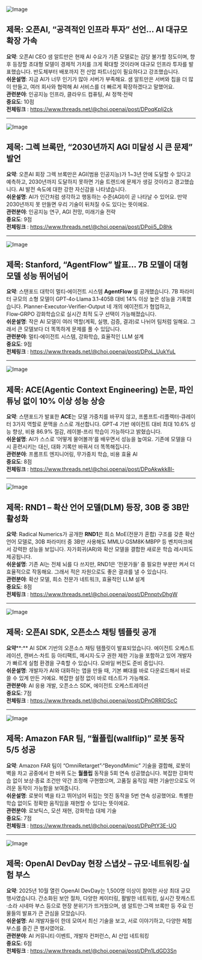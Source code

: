 ![Image](https://scontent-iad3-1.cdninstagram.com/v/t51.71878-15/562873990_24634023292923042_6245837275126318089_n.jpg?stp=dst-jpg_e35_tt6&_nc_cat=102&ccb=1-7&_nc_sid=18de74&efg=eyJlZmdfdGFnIjoiRkVFRC5iZXN0X2ltYWdlX3VybGdlbi5DMyJ9&_nc_ohc=uWgxdjJyftsQ7kNvwHMqofo&_nc_oc=Adnm4lsKwDkekrLFiTqVXyDHuYfSndzFKePdTyRlvaVxkSQ9cxfIzJMsxB4IOKDdKdQ&_nc_zt=23&_nc_ht=scontent-iad3-1.cdninstagram.com&edm=ACx9VUEEAAAA&_nc_gid=_JwxoK5A189awwh2JBjEQA&oh=00_Afcd8HJaf-zoWEB-nCAADaGHhzw9gzfN4EzEdt0DajGRwA&oe=68EF4730)

## 제목: 오픈AI, “공격적인 인프라 투자” 선언… AI 대규모 확장 가속
**요약**: 오픈AI CEO 샘 알트만은 현재 AI 수요가 기존 모델로는 감당 불가할 정도이며, 향후 등장할 초대형 모델이 경제적 가치를 크게 확대할 것이라며 대규모 인프라 투자를 발표했습니다. 반도체부터 배포까지 전 산업 파트너십이 필요하다고 강조했습니다.  
**쉬운설명**: 지금 AI가 너무 인기가 많아 서버가 부족해요. 샘 알트만은 서버와 칩을 더 많이 만들고, 여러 회사와 협력해 AI 서비스를 더 빠르게 확장하겠다고 말했어요.  
**관련분야**: 인공지능 인프라, 클라우드 컴퓨팅, AI 정책·전략  
**중요도**: 10점  
**전체링크** :  https://www.threads.net/@choi.openai/post/DPoqKpIj2ck  

---

![Image](https://scontent-iad3-1.cdninstagram.com/v/t51.71878-15/562808700_798589469470186_7134830427447718861_n.jpg?stp=dst-jpg_e35_tt6&_nc_cat=107&ccb=1-7&_nc_sid=18de74&efg=eyJlZmdfdGFnIjoiRkVFRC5iZXN0X2ltYWdlX3VybGdlbi5DMyJ9&_nc_ohc=cT2r_JsfcH0Q7kNvwHckJCY&_nc_oc=Adkk3m8u73Kgf6QPKctICnNgrSi5H1dtPMqG0lc1LORLW_D5c9ynblUgLQ7FQNXnDKA&_nc_zt=23&_nc_ht=scontent-iad3-1.cdninstagram.com&edm=ACx9VUEEAAAA&_nc_gid=_JwxoK5A189awwh2JBjEQA&oh=00_Afd3BWE5e9Bi0KpOHZNxVfLlcP9S0aGm0fvctnMe6d_7Sg&oe=68EF5813)

## 제목: 그렉 브록만, “2030년까지 AGI 미달성 시 큰 문제” 발언
**요약**: 오픈AI 회장 그렉 브록만은 AGI(범용 인공지능)가 1~3년 안에 도달할 수 있다고 예측하고, 2030년까지 도달하지 못하면 기술 트렌드에 문제가 생길 것이라고 경고했습니다. AI 발전 속도에 대한 강한 자신감을 나타냈습니다.  
**쉬운설명**: AI가 인간처럼 생각하고 행동하는 수준(AGI)이 곧 나타날 수 있어요. 만약 2030년까지 못 만들면 우리 기술이 뒤처질 수도 있다는 뜻이에요.  
**관련분야**: 인공지능 연구, AGI 전망, 미래기술 전략  
**중요도**: 9점  
**전체링크** :  https://www.threads.net/@choi.openai/post/DPoii5_D8hk  

---

![Image](https://scontent-iad3-1.cdninstagram.com/v/t51.71878-15/559332377_17926994982112832_7456918943551887901_n.jpg?stp=dst-jpg_e35_tt6&_nc_cat=104&ccb=1-7&_nc_sid=18de74&efg=eyJlZmdfdGFnIjoiRkVFRC5iZXN0X2ltYWdlX3VybGdlbi5DMyJ9&_nc_ohc=SdYbo3JbbfcQ7kNvwGCJUIs&_nc_oc=Adlgi-XrzO2SkdKxLyOd5BYCMqafhPoANxeev5wleVbYBxsRY87kLVRDXQFiPwl6Wc8&_nc_zt=23&_nc_ht=scontent-iad3-1.cdninstagram.com&edm=ACx9VUEEAAAA&_nc_gid=_JwxoK5A189awwh2JBjEQA&oh=00_Afc2zSqsHKy-N55lGSGnD_xBIZEysWzxjHXZa7u-u30E5Q&oe=68EF614A)

## 제목: Stanford, “AgentFlow” 발표… 7B 모델이 대형 모델 성능 뛰어넘어
**요약**: 스탠포드 대학이 멀티‑에이전트 시스템 **AgentFlow** 를 공개했습니다. 7B 파라미터 규모의 소형 모델이 GPT‑4o·Llama 3.1‑405B 대비 14% 이상 높은 성능을 기록했습니다. Planner‑Executor‑Verifier‑Output 네 개의 에이전트가 협업하고, Flow‑GRPO 강화학습으로 실시간 최적 도구 선택이 가능해졌습니다.  
**쉬운설명**: 작은 AI 모델이 여러 역할(계획, 실행, 검증, 결과)로 나뉘어 팀처럼 일해요. 그래서 큰 모델보다 더 똑똑하게 문제를 풀 수 있답니다.  
**관련분야**: 멀티‑에이전트 시스템, 강화학습, 효율적인 LLM 설계  
**중요도**: 9점  
**전체링크** :  https://www.threads.net/@choi.openai/post/DPoL_UukYuL  

---

![Image](https://scontent-iad3-1.cdninstagram.com/v/t51.71878-15/563107856_17926994106112832_7514780505360021984_n.jpg?stp=dst-jpg_e35_tt6&_nc_cat=104&ccb=1-7&_nc_sid=18de74&efg=eyJlZmdfdGFnIjoiRkVFRC5iZXN0X2ltYWdlX3VybGdlbi5DMyJ9&_nc_ohc=XqMpmWAXCK4Q7kNvwHHn8it&_nc_oc=AdkPaznmOPeeEARxSdo0E0-2yQi_Gti5_eHaS_B4wFimCUTCpdz-r_eEVOTet8qrEXQ&_nc_zt=23&_nc_ht=scontent-iad3-1.cdninstagram.com&edm=ACx9VUEEAAAA&_nc_gid=_JwxoK5A189awwh2JBjEQA&oh=00_AfdLPOLfSBGRhdigKt0tYJSDLhzrIULZfwCz6Y-nlOMUNQ&oe=68EF64E0)

## 제목: ACE(Agentic Context Engineering) 논문, 파인튜닝 없이 10% 이상 성능 상승
**요약**: 스탠포드가 발표한 **ACE**는 모델 가중치를 바꾸지 않고, 프롬프트‑리플렉터‑큐레이터 3가지 역할로 문맥을 스스로 개선합니다. GPT‑4 기반 에이전트 대비 최대 10.6% 성능 향상, 비용 86.9% 절감, 레이블‑프리 학습이 가능하다고 밝혔습니다.  
**쉬운설명**: AI가 스스로 ‘어떻게 물어볼까’를 배우면서 성능을 높여요. 기존에 모델을 다시 훈련시키는 대신, 대화 기록만 바꿔서 더 똑똑해집니다.  
**관련분야**: 프롬프트 엔지니어링, 무가중치 학습, 비용 효율 AI  
**중요도**: 8점  
**전체링크** :  https://www.threads.net/@choi.openai/post/DPoAkwkk8l-  

---

![Image](https://scontent-iad3-1.cdninstagram.com/v/t51.71878-15/562569439_2010150156395421_8113871366751076253_n.jpg?stp=dst-jpg_e35_tt6&_nc_cat=109&ccb=1-7&_nc_sid=18de74&efg=eyJlZmdfdGFnIjoiRkVFRC5iZXN0X2ltYWdlX3VybGdlbi5DMyJ9&_nc_ohc=5Qg1BIZ4KHgQ7kNvwGGPBPR&_nc_oc=Adl9FjoB0BtDUSPaSdpGUBBI7Mv8V09rqE02vVKkmUADlGzzb01e8Pg4ZM9eVLii5GE&_nc_zt=23&_nc_ht=scontent-iad3-1.cdninstagram.com&edm=ACx9VUEEAAAA&_nc_gid=_JwxoK5A189awwh2JBjEQA&oh=00_Afc2v2u_RQR6yRiQNlc7gc4f8ZRqSEwM-pkl5m092kxlHw&oe=68EF5C71)

## 제목: RND1 – 확산 언어 모델(DLM) 등장, 30B 중 3B만 활성화
**요약**: Radical Numerics가 공개한 **RND1**은 희소 MoE(전문가 혼합) 구조를 갖춘 확산 언어 모델로, 30B 파라미터 중 3B만 사용해도 MMLU·GSM8K·MBPP 등 벤치마크에서 강력한 성능을 보입니다. 자가회귀(AR)와 확산 모델을 결합한 새로운 학습 레시피도 제공됩니다.  
**쉬운설명**: 기존 AI는 전체 뇌를 다 쓰지만, RND1은 ‘전문가들’ 중 필요한 부분만 켜서 더 효율적으로 작동해요. 그래서 적은 자원으로도 좋은 결과를 낼 수 있습니다.  
**관련분야**: 확산 모델, 희소 전문가 네트워크, 효율적인 LLM 설계  
**중요도**: 8점  
**전체링크** :  https://www.threads.net/@choi.openai/post/DPnnptvDhgW  

---

![Image](https://scontent-iad3-1.cdninstagram.com/v/t51.71878-15/562729947_1489626959034626_6741247493500371526_n.jpg?stp=dst-jpg_e35_tt6&_nc_cat=107&ccb=1-7&_nc_sid=18de74&efg=eyJlZmdfdGFnIjoiRkVFRC5iZXN0X2ltYWdlX3VybGdlbi5DMyJ9&_nc_ohc=vLaW2tgThE8Q7kNvwF4AFNi&_nc_oc=AdkfO66jUT9yEWlpHCSiyIVkxVeLCnQ0xtNeQVvC-4fB2PWEZvw06yC6lA1nzxlmh7g&_nc_zt=23&_nc_ht=scontent-iad3-1.cdninstagram.com&edm=ACx9VUEEAAAA&_nc_gid=_JwxoK5A189awwh2JBjEQA&oh=00_AfcL9v3vwcIv3FkKlpB35F_cXmjJM2CS9qrm4o7eeO8GKA&oe=68EF585B)

## 제목: 오픈AI SDK, 오픈소스 채팅 템플릿 공개
**요약****:** AI SDK 기반의 오픈소스 채팅 템플릿이 발표되었습니다. 에이전트 오케스트레이션, 캔버스·차트 등 아티팩트, 메시지·도구 권한 제한 기능을 포함하고 있어 개발자가 빠르게 실험 환경을 구축할 수 있습니다. 모바일 버전도 준비 중입니다.  
**쉬운설명**: 개발자가 AI와 대화하는 앱을 만들 때, 기본 뼈대를 바로 다운로드해서 바로 쓸 수 있게 만든 거예요. 복잡한 설정 없이 바로 테스트가 가능해요.  
**관련분야**: AI 응용 개발, 오픈소스 SDK, 에이전트 오케스트레이션  
**중요도**: 7점  
**전체링크** :  https://www.threads.net/@choi.openai/post/DPnORRIDScC  

---

![Image](https://scontent-iad3-1.cdninstagram.com/v/t51.71878-15/562981077_1709365113069005_5180459919460310045_n.jpg?stp=dst-jpg_e35_tt6&_nc_cat=108&ccb=1-7&_nc_sid=18de74&efg=eyJlZmdfdGFnIjoiRkVFRC5iZXN0X2ltYWdlX3VybGdlbi5DMyJ9&_nc_ohc=o41XQfkyewUQ7kNvwHaLoSV&_nc_oc=AdlVTle1bZCepfvsHjhJ_C8mCxeX56qgeevq4ayauWCFw-ksNLxOE6j-PRfdF8Oh1cE&_nc_zt=23&_nc_ht=scontent-iad3-1.cdninstagram.com&edm=ACx9VUEEAAAA&_nc_gid=_JwxoK5A189awwh2JBjEQA&oh=00_AfcoQ2QgxGsvqcvQm0hsTBY5jLbrVIKT8x5pNJzDj08mUg&oe=68EF3796)

## 제목: Amazon FAR 팀, “월플립(wallflip)” 로봇 동작 5/5 성공
**요약**: Amazon FAR 팀이 “OmniRetarget”·“BeyondMimic” 기술을 결합해, 로봇이 벽을 차고 공중에서 한 바퀴 도는 **월플립** 동작을 5회 연속 성공했습니다. 복잡한 강화학습 없이 보상·종료 조건만 약간 조정해 구현했으며, 고품질 움직임 재현 기술만으로도 어려운 동작이 가능함을 보여줍니다.  
**쉬운설명**: 로봇이 벽을 타고 뛰어넘어 뒤집는 멋진 동작을 5번 연속 성공했어요. 특별한 학습 없이도 정확한 움직임을 재현할 수 있다는 뜻이에요.  
**관련분야**: 로보틱스, 모션 재현, 강화학습 대체 기술  
**중요도**: 7점  
**전체링크** :  https://www.threads.net/@choi.openai/post/DPpPtY3E-UO  

---

![Image](https://scontent-iad3-1.cdninstagram.com/v/t51.82787-15/561730984_17926991862112832_8990225195369259739_n.jpg?stp=dst-jpg_e35_tt6&_nc_cat=101&ccb=1-7&_nc_sid=18de74&efg=eyJlZmdfdGFnIjoiRkVFRC5iZXN0X2ltYWdlX3VybGdlbi5DMyJ9&_nc_ohc=itq8a7Qb948Q7kNvwEJPMIS&_nc_oc=AdmD6GcQhO_sDhq4i0WVH30KlnDx6HLOsKl96uQKhdqksXgenQPSuH-6Mqo4cMlgRlo&_nc_zt=23&_nc_ht=scontent-iad3-1.cdninstagram.com&edm=ACx9VUEEAAAA&_nc_gid=_JwxoK5A189awwh2JBjEQA&oh=00_AfcdL8d8bpaZSpdkQZ7NQQl9ytxSiMnkmVOY8SNx_bgn5w&oe=68EF4656)

## 제목: OpenAI DevDay 현장 스냅샷 – 규모·네트워킹·실험 부스
**요약**: 2025년 10월 열린 OpenAI DevDay는 1,500명 이상이 참여한 사상 최대 규모 행사였습니다. 간소화된 보안 절차, 다양한 케이터링, 활발한 네트워킹, 실시간 팟캐스트·소라 시네마 부스 등으로 현장 분위기가 뜨거웠으며, 샘 알트만·그렉 브록만 등 주요 인물들의 발표가 큰 관심을 모았습니다.  
**쉬운설명**: AI 개발자들이 한데 모여서 최신 기술을 보고, 서로 이야기하고, 다양한 체험 부스를 즐긴 큰 행사였어요.  
**관련분야**: AI 커뮤니티·이벤트, 개발자 컨퍼런스, AI 산업 네트워킹  
**중요도**: 6점  
**전체링크** :  https://www.threads.net/@choi.openai/post/DPn1LdGD3Sn  